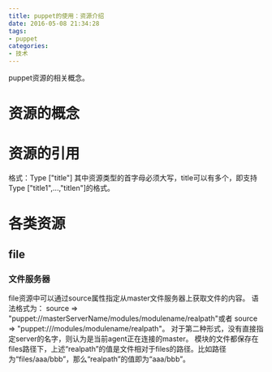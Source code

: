 ```yaml
---
title: puppet的使用：资源介绍
date: 2016-05-08 21:34:28
tags:
- puppet
categories:
- 技术
---
```

puppet资源的相关概念。

<!-- more -->
# 资源的概念

# 资源的引用
格式：Type ["title"]
其中资源类型的首字母必须大写，title可以有多个，即支持Type ["title1",...,"titlen"]的格式。
# 各类资源
## file
### 文件服务器
file资源中可以通过source属性指定从master文件服务器上获取文件的内容。
语法格式为：
source => "puppet://masterServerName/modules/modulename/realpath"或者
source => "puppet:///modules/modulename/realpath"。
对于第二种形式，没有直接指定server的名字，则认为是当前agent正在连接的master。
模块的文件都保存在files路径下，上述“realpath”的值是文件相对于files的路径。比如路径为“files/aaa/bbb”，那么“realpath”的值即为“aaa/bbb”。
